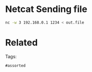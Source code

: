 # Netcat Sending file
```bash
nc -w 3 192.168.0.1 1234 < out.file
```

# Related


Tags:

    #assorted
